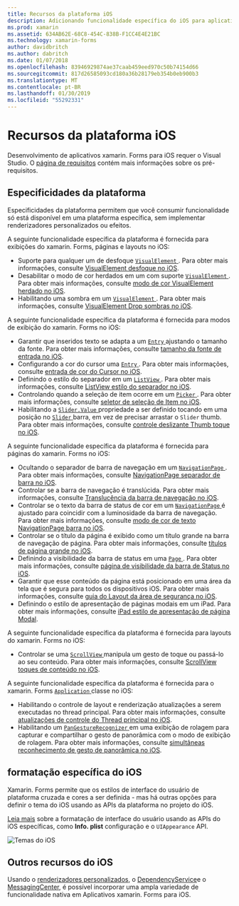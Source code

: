 ```yaml
---
title: Recursos da plataforma iOS
description: Adicionando funcionalidade específica do iOS para aplicativos xamarin. Forms.
ms.prod: xamarin
ms.assetid: 634AB62E-68C8-454C-838B-F1CC4E4E21BC
ms.technology: xamarin-forms
author: davidbritch
ms.author: dabritch
ms.date: 01/07/2018
ms.openlocfilehash: 83946929874ae37caab459eed970c50b74154d66
ms.sourcegitcommit: 817d26585093cd180a36b28179eb354b0eb900b3
ms.translationtype: MT
ms.contentlocale: pt-BR
ms.lasthandoff: 01/30/2019
ms.locfileid: "55292331"
---
```

# <a name="ios-platform-features"></a>Recursos da plataforma iOS

Desenvolvimento de aplicativos xamarin. Forms para iOS requer o Visual Studio. O [página de requisitos](~/get-started/installation.md) contém mais informações sobre os pré-requisitos.

## <a name="platform-specifics"></a>Especificidades da plataforma

Especificidades da plataforma permitem que você consumir funcionalidade só está disponível em uma plataforma específica, sem implementar renderizadores personalizados ou efeitos.

A seguinte funcionalidade específica da plataforma é fornecida para exibições do xamarin. Forms, páginas e layouts no iOS:

- Suporte para qualquer um de desfoque [ `VisualElement` ](xref:Xamarin.Forms.VisualElement). Para obter mais informações, consulte [VisualElement desfoque no iOS](visualelement-blur.md).
- Desabilitar o modo de cor herdados em um com suporte [ `VisualElement` ](xref:Xamarin.Forms.VisualElement). Para obter mais informações, consulte [modo de cor VisualElement herdado no iOS](legacy-color-mode.md).
- Habilitando uma sombra em um [ `VisualElement` ](xref:Xamarin.Forms.VisualElement). Para obter mais informações, consulte [VisualElement Drop sombras no iOS](visualelement-drop-shadow.md).

A seguinte funcionalidade específica da plataforma é fornecida para modos de exibição do xamarin. Forms no iOS:

- Garantir que inseridos texto se adapta a um [ `Entry` ](xref:Xamarin.Forms.Entry) ajustando o tamanho da fonte. Para obter mais informações, consulte [tamanho da fonte de entrada no iOS](entry-font-size.md).
- Configurando a cor do cursor uma [ `Entry` ](xref:Xamarin.Forms.Entry). Para obter mais informações, consulte [entrada de cor do Cursor no iOS](entry-cursor-color.md).
- Definindo o estilo do separador em um [ `ListView` ](xref:Xamarin.Forms.ListView). Para obter mais informações, consulte [ListView estilo do separador no iOS](listview-separator-style.md).
- Controlando quando a seleção de item ocorre em um [ `Picker` ](xref:Xamarin.Forms.Picker). Para obter mais informações, consulte [seletor de seleção de Item no iOS](picker-selection.md).
- Habilitando a [ `Slider.Value` ](xref:Xamarin.Forms.Slider.Value) propriedade a ser definido tocando em uma posição no [ `Slider` ](xref:Xamarin.Forms.Slider) barra, em vez de precisar arrastar o `Slider` thumb. Para obter mais informações, consulte [controle deslizante Thumb toque no iOS](slider-thumb.md).

A seguinte funcionalidade específica da plataforma é fornecida para páginas do xamarin. Forms no iOS:

- Ocultando o separador de barra de navegação em um [ `NavigationPage` ](xref:Xamarin.Forms.NavigationPage). Para obter mais informações, consulte [NavigationPage separador de barra no iOS](navigation-bar-separator.md).
- Controlar se a barra de navegação é translúcida. Para obter mais informações, consulte [Translucência da barra de navegação no iOS](navigation-bar-translucent.md).
- Controlar se o texto da barra de status de cor em um [ `NavigationPage` ](xref:Xamarin.Forms.NavigationPage) é ajustado para coincidir com a luminosidade da barra de navegação. Para obter mais informações, consulte [modo de cor de texto NavigationPage barra no iOS](status-bar-text-color.md).
- Controlar se o título da página é exibido como um título grande na barra de navegação de página. Para obter mais informações, consulte [títulos de página grande no iOS](page-large-title.md).
- Definindo a visibilidade da barra de status em uma [ `Page` ](xref:Xamarin.Forms.Page). Para obter mais informações, consulte [página de visibilidade da barra de Status no iOS](page-status-bar-visibility.md).
- Garantir que esse conteúdo da página está posicionado em uma área da tela que é segura para todos os dispositivos iOS. Para obter mais informações, consulte [guia do Layout da área de segurança no iOS](page-safe-area-layout.md).
- Definindo o estilo de apresentação de páginas modais em um iPad. Para obter mais informações, consulte [iPad estilo de apresentação de página Modal](ipad-page-presentation-style.md).

A seguinte funcionalidade específica da plataforma é fornecida para layouts do xamarin. Forms no iOS:

- Controlar se uma [ `ScrollView` ](xref:Xamarin.Forms.ScrollView) manipula um gesto de toque ou passá-lo ao seu conteúdo. Para obter mais informações, consulte [ScrollView toques de conteúdo no iOS](scrollview-content-touches.md).

A seguinte funcionalidade específica da plataforma é fornecida para o xamarin. Forms [ `Application` ](xref:Xamarin.Forms.Application) classe no iOS:

- Habilitando o controle de layout e renderização atualizações a serem executadas no thread principal. Para obter mais informações, consulte [atualizações de controle do Thread principal no iOS](main-thread-updates-ui.md).
- Habilitando um [ `PanGestureRecognizer` ](xref:Xamarin.Forms.PanGestureRecognizer) em uma exibição de rolagem para capturar e compartilhar o gesto de panorâmica com o modo de exibição de rolagem. Para obter mais informações, consulte [simultâneas reconhecimento de gesto de panorâmica no iOS](application-pan-gesture.md).

## <a name="ios-specific-formatting"></a>formatação específica do iOS

Xamarin. Forms permite que os estilos de interface do usuário de plataforma cruzada e cores a ser definida - mas há outras opções para definir o tema do iOS usando as APIs da plataforma no projeto do iOS.

[Leia mais](formatting.md) sobre a formatação de interface do usuário usando as APIs do iOS específicas, como **Info. plist** configuração e o `UIAppearance` API.

![](images/status-white-sml.png "Temas do iOS")

## <a name="other-ios-features"></a>Outros recursos do iOS

Usando o [renderizadores personalizados](~/xamarin-forms/app-fundamentals/custom-renderer/index.md), o [DependencyService](~/xamarin-forms/app-fundamentals/dependency-service/index.md)e o [MessagingCenter](~/xamarin-forms/app-fundamentals/messaging-center.md), é possível incorporar uma ampla variedade de funcionalidade nativa em Aplicativos xamarin. Forms para iOS.

